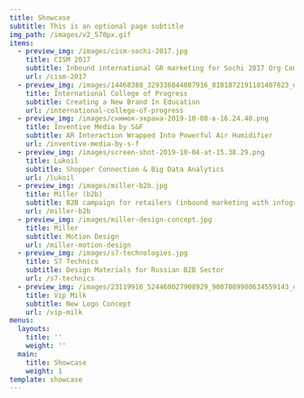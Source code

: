 ```yaml
---
title: Showcase
subtitle: This is an optional page subtitle
img_path: /images/v2_570px.gif
items:
  - preview_img: /images/cism-sochi-2017.jpg
    title: CISM 2017
    subtitle: Inbound international GR marketing for Sochi 2017 Org Committee
    url: /cism-2017
  - preview_img: /images/14468388_329336844087916_8181872191181407823_o.jpg
    title: International College of Progress
    subtitle: Creating a New Brand In Education
    url: /international-college-of-progress
  - preview_img: /images/снимок-экрана-2019-10-08-в-16.24.40.png
    title: Inventive Media by S&F
    subtitle: AR Interaction Wrapped Into Powerful Air Humidifier
    url: /inventive-media-by-s-f
  - preview_img: /images/screen-shot-2019-10-04-at-15.38.29.png
    title: Lukoil
    subtitle: Shopper Connection & Big Data Analytics
    url: /lukoil
  - preview_img: /images/miller-b2b.jpg
    title: Miller (b2b)
    subtitle: B2B campaign for retailers (inbound marketing with infographics & PWA
    url: /miller-b2b
  - preview_img: /images/miller-design-concept.jpg
    title: Miller
    subtitle: Motion Design
    url: /miller-motion-design
  - preview_img: /images/s7-technologies.jpg
    title: S7 Technics
    subtitle: Design Materials for Russian B2B Sector
    url: /s7-technics
  - preview_img: /images/23119916_524460027908929_9087089980634559143_o.jpg
    title: Vip Milk
    subtitle: New Logo Concept
    url: /vip-milk
menus:
  layouts:
    title: ''
    weight: ''
  main:
    title: Showcase
    weight: 1
template: showcase
---
```


